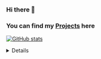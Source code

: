 ### Hi there 👋
### You can find my [Projects](https://github.com/tgcgofficial) here

[![GitHub stats](https://github-readme-stats.vercel.app/api?username=tgcgofficial&count_private=true&show_icons=true&theme=dark)](https://github.com/tgcgofficial/)

<details>
	summary>:zap: Github Stats</summary>
  <img align=“left“ alt="tgcg_official’s" Github Stats“ src=„github-readme-stats-self-theta-51.vercel.app/api?username=tgcg_official“/>
</details>

<!--
**tgcgofficial/tgcgofficial** is a ✨ _special_ ✨ repository because its `README.md` (this file) appears on your GitHub profile.

Here are some ideas to get you started:

- 🔭 I’m currently working on ...
- 🌱 I’m currently learning ...
- 👯 I’m looking to collaborate on ...
- 🤔 I’m looking for help with ...
- 💬 Ask me about ...
- 📫 How to reach me: ...
- 😄 Pronouns: ...
- ⚡ Fun fact: ...
-->
